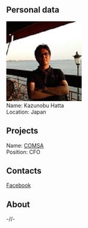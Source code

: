 ## Personal data
![kazunobu hatta photo](photo/kazunobu_hatta.jpg)  
Name:   Kazunobu Hatta  
Location:  Japan  
## Projects 
Name: [COMSA](../projects/comsa.md)  
Position: CFO   
## Contacts      
[Facebook](https://www.facebook.com/hatta.kazunobu)  
## About
-//-

